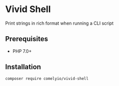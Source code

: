 # Vivid Shell

Print strings in rich format when running a CLI script

## Prerequisites

* PHP 7.0+

## Installation

`composer require comelyio/vivid-shell`
